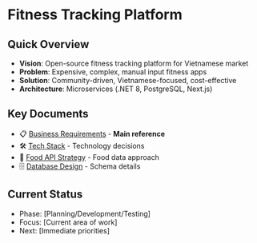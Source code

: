 # Fitness Tracking Platform

## Quick Overview
- **Vision**: Open-source fitness tracking platform for Vietnamese market
- **Problem**: Expensive, complex, manual input fitness apps
- **Solution**: Community-driven, Vietnamese-focused, cost-effective
- **Architecture**: Microservices (.NET 8, PostgreSQL, Next.js)

## Key Documents
- 📋 [Business Requirements](docs/business_requirements.md) - **Main reference**
- 🛠️ [Tech Stack](docs/tech_stack_recommendations.md) - Technology decisions
- 🥘 [Food API Strategy](docs/food_api_research.md) - Food data approach
- 🗄️ [Database Design](docs/food_database_design.md) - Schema details

## Current Status
- Phase: [Planning/Development/Testing]
- Focus: [Current area of work]
- Next: [Immediate priorities]

